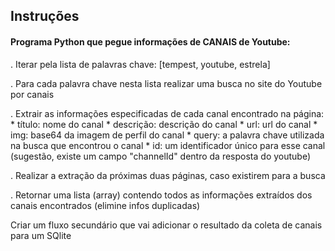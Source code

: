 ## Instruções

#### Programa Python que pegue informações de CANAIS de Youtube:

. Iterar pela lista de palavras chave:  [tempest, youtube, estrela]

. Para cada palavra chave nesta lista realizar uma busca no site do Youtube por canais

. Extrair as informações especificadas de cada canal encontrado na página:
    * título: nome do canal
    * descrição: descrição do canal
    * url: url do canal
    * img: base64 da imagem de perfil do canal
    * query: a palavra chave utilizada na busca que encontrou o canal
    * id: um identificador único para esse canal (sugestão, existe um campo "channelId" dentro da resposta do youtube)

. Realizar a extração da próximas duas páginas, caso existirem para a busca

. Retornar uma lista (array) contendo todos as informações extraídos dos canais encontrados (elimine infos duplicadas)

Criar um fluxo secundário que vai adicionar o resultado da coleta de canais para um SQlite

